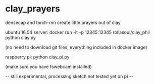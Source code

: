 # clay_prayers
densecap and torch-rnn create little prayers out of clay

ubuntu 16.04 server: 
docker run -it -p 12345:12345 rollasoul/clay_phil
python clay.py

(no need to download git files, everything included in docker image)

raspberry pi:
python clay_pi.py

(make sure you have fswebcam installed)

-- still experimental, processing sketch not tested yet on pi --
